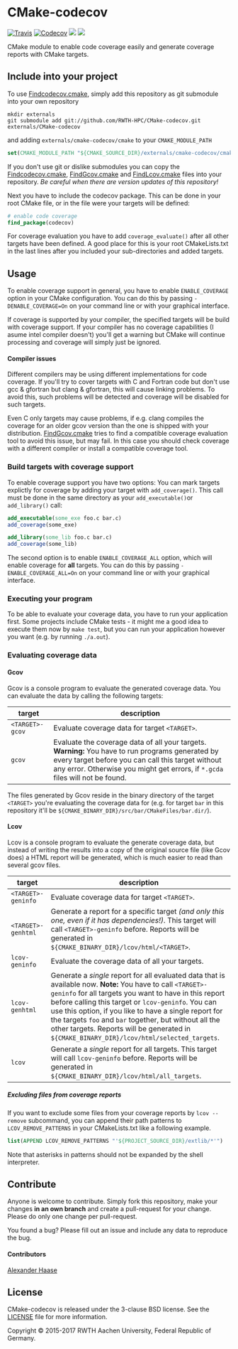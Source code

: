 # CMake-codecov

[![Travis](https://img.shields.io/travis/RWTH-HPC/CMake-codecov/master.svg?style=flat-square)](https://travis-ci.org/RWTH-HPC/CMake-codecov)
[![Codecov](https://img.shields.io/codecov/c/github/RWTH-HPC/CMake-codecov.svg?style=flat-square)](https://codecov.io/github/RWTH-HPC/CMake-codecov?branch=master)
[![](https://img.shields.io/github/issues-raw/RWTH-HPC/CMake-codecov.svg?style=flat-square)](https://github.com/RWTH-HPC/CMake-codecov/issues)
[![](http://img.shields.io/badge/license-3--clause_BSD-blue.svg?style=flat-square)](LICENSE)

CMake module to enable code coverage easily and generate coverage reports with CMake targets.



## Include into your project

To use [Findcodecov.cmake](cmake/Findcodecov.cmake), simply add this repository as git submodule into your own repository
```Shell
mkdir externals
git submodule add git://github.com/RWTH-HPC/CMake-codecov.git externals/CMake-codecov
```
and adding ```externals/cmake-codecov/cmake``` to your ```CMAKE_MODULE_PATH```
```CMake
set(CMAKE_MODULE_PATH "${CMAKE_SOURCE_DIR}/externals/cmake-codecov/cmake" ${CMAKE_MODULE_PATH})
```

If you don't use git or dislike submodules you can copy the [Findcodecov.cmake](cmake/Findcodecov.cmake), [FindGcov.cmake](cmake/FindGcov.cmake) and [FindLcov.cmake](cmake/FindLcov.cmake) files into your repository. *Be careful when there are version updates of this repository!*

Next you have to include the codecov package. This can be done in your root CMake file, or in the file were your targets will be defined:
```CMake
# enable code coverage
find_package(codecov)
```

For coverage evaluation you have to add ```coverage_evaluate()``` after all other targets have been defined. A good place for this is your root CMakeLists.txt in the last lines after you included your sub-directories and added targets.


## Usage

To enable coverage support in general, you have to enable ```ENABLE_COVERAGE``` option in your CMake configuration. You can do this by passing ```-DENABLE_COVERAGE=On``` on your command line or with your graphical interface.

If coverage is supported by your compiler, the specified targets will be build with coverage support. If your compiler has no coverage capabilities (I asume intel compiler doesn't) you'll get a warning but CMake will continue processing and coverage will simply just be ignored.

#### Compiler issues

Different compilers may be using different implementations for code coverage. If you'll try to cover targets with C and Fortran code but don't use gcc & gfortran but clang & gfortran, this will cause linking problems. To avoid this, such problems will be detected and coverage will be disabled for such targets.

Even C only targets may cause problems, if e.g. clang compiles the coverage for an older gcov version than the one is shipped with your distribution. [FindGcov.cmake](cmake/FindGcov.cmake) tries to find a compatible coverage evaluation tool to avoid this issue, but may fail. In this case you should check coverage with a different compiler or install a compatible coverage tool.

### Build targets with coverage support

To enable coverage support you have two options: You can mark targets explictly for coverage by adding your target with ```add_coverage()```. This call must be done in the same directory as your ```add_executable()```or ```add_library()``` call:
```CMake
add_executable(some_exe foo.c bar.c)
add_coverage(some_exe)

add_library(some_lib foo.c bar.c)
add_coverage(some_lib)
```

The second option is to enable ```ENABLE_COVERAGE_ALL``` option, which will enable coverage for **all** targets. You can do this by passing ```-ENABLE_COVERAGE_ALL=On``` on your command line or with your graphical interface.


### Executing your program

To be able to evaluate your coverage data, you have to run your application first. Some projects include CMake tests - it might me a good idea to execute them now by ```make test```, but you can run your application however you want (e.g. by running ```./a.out```).


### Evaluating coverage data

#### Gcov

Gcov is a console program to evaluate the generated coverage data. You can evaluate the data by calling the following targets:

| target  | description |
|---------|-------------|
|```<TARGET>-gcov```|Evaluate coverage data for target ```<TARGET>```.|
|```gcov```|Evaluate the coverage data of all your targets. **Warning:** You have to run programs generated by every target before you can call this target without any error. Otherwise you might get errors, if ```*.gcda``` files will not be found.|

The files generated by Gcov reside in the binary directory of the target ```<TARGET>``` you're evaluating the coverage data for (e.g. for target ```bar``` in this repository it'll be ```${CMAKE_BINARY_DIR}/src/bar/CMakeFiles/bar.dir/```).


#### Lcov

Lcov is a console program to evaluate the generate coverage data, but instead of writing the results into a copy of the original source file (like Gcov does) a HTML report will be generated, which is much easier to read than several gcov files.

| target  | description |
|---------|-------------|
|```<TARGET>-geninfo```|Evaluate coverage data for target ```<TARGET>```.|
|```<TARGET>-genhtml```|Generate a report for a specific target *(and only this one, even if it has dependencies!)*. This target will call ```<TARGET>-geninfo``` before. Reports will be generated in ```${CMAKE_BINARY_DIR}/lcov/html/<TARGET>```.|
|```lcov-geninfo```|Evaluate the coverage data of all your targets.|
|```lcov-genhtml```|Generate a *single* report for all evaluated data that is available now. **Note:** You have to call ```<TARGET>-geninfo``` for all targets you want to have in this report before calling this target or ```lcov-geninfo```. You can use this option, if you like to have a single report for the targets ```foo``` and ```bar``` together, but without all the other targets. Reports will be generated in ```${CMAKE_BINARY_DIR}/lcov/html/selected_targets```.|
|```lcov```|Generate a *single* report for all targets. This target will call ```lcov-geninfo``` before. Reports will be generated in ```${CMAKE_BINARY_DIR}/lcov/html/all_targets```.|

##### Excluding files from coverage reports
If you want to exclude some files from your coverage reports by ```lcov --remove``` subcommand, you can append their path patterns to ```LCOV_REMOVE_PATTERNS``` in your CMakeLists.txt like a following example.
```CMake
list(APPEND LCOV_REMOVE_PATTERNS "'${PROJECT_SOURCE_DIR}/extlib/*'")
```
Note that asterisks in patterns should not be expanded by the shell interpreter.


## Contribute

Anyone is welcome to contribute. Simply fork this repository, make your changes **in an own branch** and create a pull-request for your change. Please do only one change per pull-request.

You found a bug? Please fill out an issue and include any data to reproduce the bug.

#### Contributors

[Alexander Haase](https://github.com/alehaa)


## License

CMake-codecov is released under the 3-clause BSD license. See the [LICENSE](LICENSE) file for more information.

Copyright &copy; 2015-2017 RWTH Aachen University, Federal Republic of Germany.

